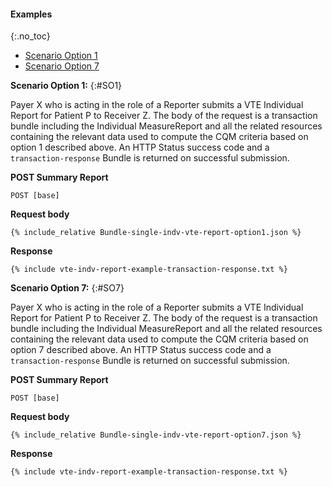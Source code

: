 
#### Examples
{:.no_toc}
- [Scenario Option 1](#SO1)
- [Scenario Option 7](#SO7)

**Scenario Option 1:**
{:#SO1}

Payer X who is acting in the role of a Reporter submits a VTE Individual Report for Patient P to Receiver Z.  The body of the request is a transaction bundle including the Individual MeasureReport and all the related resources containing the relevant data used to compute the CQM criteria based on option 1 described above. An HTTP Status success code and a `transaction-response` Bundle is returned on successful submission.

**POST Summary Report**

`POST [base]`

**Request body**

~~~
{% include_relative Bundle-single-indv-vte-report-option1.json %}
~~~

**Response**

~~~
{% include vte-indv-report-example-transaction-response.txt %}
~~~

**Scenario Option 7:**
{:#SO7}

Payer X who is acting in the role of a Reporter submits a VTE Individual Report for Patient P to Receiver Z.  The body of the request is a transaction bundle including the Individual MeasureReport and all the related resources containing the relevant data used to compute the CQM criteria based on option 7 described above.  An HTTP Status success code and a `transaction-response` Bundle is returned on successful submission.

**POST Summary Report**

`POST [base]`

**Request body**

~~~
{% include_relative Bundle-single-indv-vte-report-option7.json %}
~~~

**Response**

~~~
{% include vte-indv-report-example-transaction-response.txt %}
~~~
